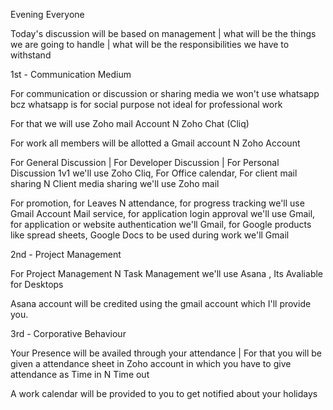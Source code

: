 Evening Everyone

Today's discussion will be based on management | what will be the things we are going to handle | what will be the responsibilities we have to withstand

1st - Communication Medium

For communication or discussion or sharing media we won't use whatsapp bcz whatsapp is for social purpose not ideal for professional work

For that we will use Zoho  mail Account N Zoho Chat (Cliq)

For work all members will be allotted a Gmail account N Zoho Account

For General Discussion | For Developer Discussion | For Personal Discussion 1v1 we'll use Zoho Cliq, For Office calendar, For client mail sharing N Client media sharing we'll use Zoho mail

For promotion, for Leaves N attendance, for progress tracking we'll use Gmail Account Mail service, for application login approval we'll use Gmail, for application or website authentication we'll Gmail, for Google products like spread sheets, Google Docs to be used during work we'll Gmail


2nd - Project Management

For Project Management N Task Management we'll use Asana , Its Avaliable for Desktops

Asana account will be credited using the gmail account which I'll provide you.



3rd - Corporative Behaviour

Your Presence will be availed through your attendance | For that you will be given a attendance sheet in Zoho account in which you have to give attendance as Time in N Time out

A work calendar  will be provided to you to get notified about your holidays 
